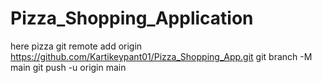 # Pizza_Shopping_Application
here pizza git remote add origin https://github.com/Kartikeypant01/Pizza_Shopping_App.git git branch -M main git push -u origin main
